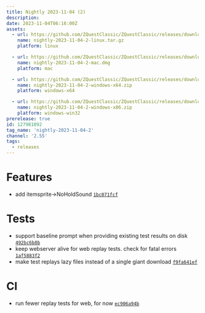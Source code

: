 ```yaml
---
title: Nightly 2023-11-04 (2)
description: 
date: 2023-11-04T06:16:00Z
assets: 
  - url: https://github.com/ZQuestClassic/ZQuestClassic/releases/download/nightly-2023-11-04-2/nightly-2023-11-04-2-linux.tar.gz
    name: nightly-2023-11-04-2-linux.tar.gz
    platform: linux

  - url: https://github.com/ZQuestClassic/ZQuestClassic/releases/download/nightly-2023-11-04-2/nightly-2023-11-04-2-mac.dmg
    name: nightly-2023-11-04-2-mac.dmg
    platform: mac

  - url: https://github.com/ZQuestClassic/ZQuestClassic/releases/download/nightly-2023-11-04-2/nightly-2023-11-04-2-windows-x64.zip
    name: nightly-2023-11-04-2-windows-x64.zip
    platform: windows-x64

  - url: https://github.com/ZQuestClassic/ZQuestClassic/releases/download/nightly-2023-11-04-2/nightly-2023-11-04-2-windows-x86.zip
    name: nightly-2023-11-04-2-windows-x86.zip
    platform: windows-win32
prerelease: true
id: 127981092
tag_name: 'nightly-2023-11-04-2'
channel: '2.55'
tags:
  - releases
---
```




# Features

- add itemsprite->NoHoldSound [`1bc071fcf`](https://github.com/ZQuestClassic/ZQuestClassic/commit/1bc071fcfb4b5e3daa641e31781c3fcd687b8b39)

# Tests

- support baseline prompt when providing existing test results on disk [`492bc6b8b`](https://github.com/ZQuestClassic/ZQuestClassic/commit/492bc6b8ba078ffde8a73c773ab2fdacc24e193b)
- keep webserver alive for web replay tests. check for fatal errors [`1af5883f2`](https://github.com/ZQuestClassic/ZQuestClassic/commit/1af5883f211ca924a458dbdbe22bc279f45ef9f2)
- make test replays lazy files instead of a single giant download [`f9fa641ef`](https://github.com/ZQuestClassic/ZQuestClassic/commit/f9fa641ef86884e106c98c4e869bd3c5d6126a2c)

# CI

- run fewer replay tests for web, for now [`ec906a94b`](https://github.com/ZQuestClassic/ZQuestClassic/commit/ec906a94b1dd455ad10360c48fa003b1b3a60923)

